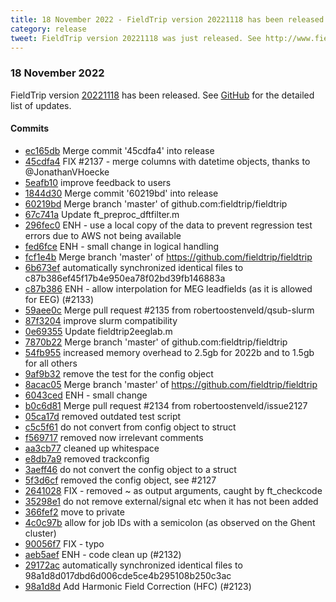 ```yaml
---
title: 18 November 2022 - FieldTrip version 20221118 has been released
category: release
tweet: FieldTrip version 20221118 was just released. See http://www.fieldtriptoolbox.org/#18-november-2022
---
```


### 18 November 2022

FieldTrip version [20221118](http://github.com/fieldtrip/fieldtrip/releases/tag/20221118) has been released.
See [GitHub](https://github.com/fieldtrip/fieldtrip/compare/20221107...20221118) for the detailed list of updates.

#### Commits

- [ec165db](http://github.com/fieldtrip/fieldtrip/commit/ec165db) Merge commit '45cdfa4' into release
- [45cdfa4](http://github.com/fieldtrip/fieldtrip/commit/45cdfa4) FIX #2137 - merge columns with datetime objects, thanks to @JonathanVHoecke
- [5eafb10](http://github.com/fieldtrip/fieldtrip/commit/5eafb10) improve feedback to users
- [1844d30](http://github.com/fieldtrip/fieldtrip/commit/1844d30) Merge commit '60219bd' into release
- [60219bd](http://github.com/fieldtrip/fieldtrip/commit/60219bd) Merge branch 'master' of github.com:fieldtrip/fieldtrip
- [67c741a](http://github.com/fieldtrip/fieldtrip/commit/67c741a) Update ft_preproc_dftfilter.m
- [296fec0](http://github.com/fieldtrip/fieldtrip/commit/296fec0) ENH - use a local copy of the data to prevent regression test errors due to AWS not being available
- [fed6fce](http://github.com/fieldtrip/fieldtrip/commit/fed6fce) ENH - small change in logical handling
- [fcf1e4b](http://github.com/fieldtrip/fieldtrip/commit/fcf1e4b) Merge branch 'master' of https://github.com/fieldtrip/fieldtrip
- [6b673ef](http://github.com/fieldtrip/fieldtrip/commit/6b673ef) automatically synchronized identical files to c87b386ef45f17b4e950ea78f02bd39fb146883a
- [c87b386](http://github.com/fieldtrip/fieldtrip/commit/c87b386) ENH - allow interpolation for MEG leadfields (as it is allowed for EEG) (#2133)
- [59aee0c](http://github.com/fieldtrip/fieldtrip/commit/59aee0c) Merge pull request #2135 from robertoostenveld/qsub-slurm
- [87f3204](http://github.com/fieldtrip/fieldtrip/commit/87f3204) improve slurm compatibility
- [0e69355](http://github.com/fieldtrip/fieldtrip/commit/0e69355) Update fieldtrip2eeglab.m
- [7870b22](http://github.com/fieldtrip/fieldtrip/commit/7870b22) Merge branch 'master' of github.com:fieldtrip/fieldtrip
- [54fb955](http://github.com/fieldtrip/fieldtrip/commit/54fb955) increased memory overhead to 2.5gb for 2022b and to 1.5gb for all others
- [9af9b32](http://github.com/fieldtrip/fieldtrip/commit/9af9b32) remove the test for the config object
- [8acac05](http://github.com/fieldtrip/fieldtrip/commit/8acac05) Merge branch 'master' of https://github.com/fieldtrip/fieldtrip
- [6043ced](http://github.com/fieldtrip/fieldtrip/commit/6043ced) ENH - small change
- [b0c6d81](http://github.com/fieldtrip/fieldtrip/commit/b0c6d81) Merge pull request #2134 from robertoostenveld/issue2127
- [05ca17d](http://github.com/fieldtrip/fieldtrip/commit/05ca17d) removed outdated test script
- [c5c5f61](http://github.com/fieldtrip/fieldtrip/commit/c5c5f61) do not convert from config object to struct
- [f569717](http://github.com/fieldtrip/fieldtrip/commit/f569717) removed now irrelevant comments
- [aa3cb77](http://github.com/fieldtrip/fieldtrip/commit/aa3cb77) cleaned up whitespace
- [e8db7a9](http://github.com/fieldtrip/fieldtrip/commit/e8db7a9) removed trackconfig
- [3aeff46](http://github.com/fieldtrip/fieldtrip/commit/3aeff46) do not convert the config object to a struct
- [5f3d6cf](http://github.com/fieldtrip/fieldtrip/commit/5f3d6cf) removed the config object, see #2127
- [2641028](http://github.com/fieldtrip/fieldtrip/commit/2641028) FIX - removed ~ as output arguments, caught by ft_checkcode
- [35298e1](http://github.com/fieldtrip/fieldtrip/commit/35298e1) do not remove external/signal etc when it has not been added
- [366fef2](http://github.com/fieldtrip/fieldtrip/commit/366fef2) move to private
- [4c0c97b](http://github.com/fieldtrip/fieldtrip/commit/4c0c97b) allow for job IDs with a semicolon (as observed on the Ghent cluster)
- [90056f7](http://github.com/fieldtrip/fieldtrip/commit/90056f7) FIX - typo
- [aeb5aef](http://github.com/fieldtrip/fieldtrip/commit/aeb5aef) ENH - code clean up (#2132)
- [29172ac](http://github.com/fieldtrip/fieldtrip/commit/29172ac) automatically synchronized identical files to 98a1d8d017dbd6d006cde5ce4b295108b250c3ac
- [98a1d8d](http://github.com/fieldtrip/fieldtrip/commit/98a1d8d) Add Harmonic Field Correction (HFC) (#2123)
